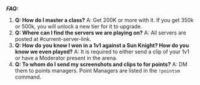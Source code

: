 **_FAQ:_**
1.  **Q: How do I master a class?**
    A: Get 200K or more with it. If you get 350k or 500k, you will unlock a new tier for it to upgrade.
2.  **Q: Where can I find the servers we are playing on?**
    A: All servers are posted at <mention>#current-server-link</mention>.
3.  **Q: How do you know I won in a 1v1 against a Sun Knight? How do you know we even played?**
    A: It is required to either send a clip of your 1v1 or have a Moderator present in the arena.
4.  **Q: To whom do I send my screenshots and clips to for points?**
    A: DM them to points managers. Point Managers are listed in the `!pointsm` command.